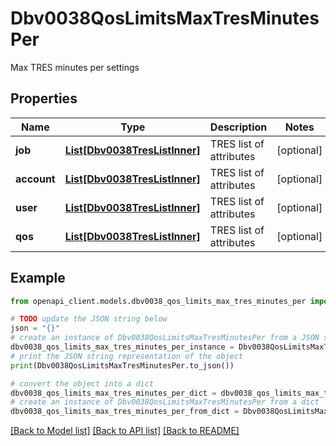 # Dbv0038QosLimitsMaxTresMinutesPer

Max TRES minutes per settings

## Properties

Name | Type | Description | Notes
------------ | ------------- | ------------- | -------------
**job** | [**List[Dbv0038TresListInner]**](Dbv0038TresListInner.md) | TRES list of attributes | [optional] 
**account** | [**List[Dbv0038TresListInner]**](Dbv0038TresListInner.md) | TRES list of attributes | [optional] 
**user** | [**List[Dbv0038TresListInner]**](Dbv0038TresListInner.md) | TRES list of attributes | [optional] 
**qos** | [**List[Dbv0038TresListInner]**](Dbv0038TresListInner.md) | TRES list of attributes | [optional] 

## Example

```python
from openapi_client.models.dbv0038_qos_limits_max_tres_minutes_per import Dbv0038QosLimitsMaxTresMinutesPer

# TODO update the JSON string below
json = "{}"
# create an instance of Dbv0038QosLimitsMaxTresMinutesPer from a JSON string
dbv0038_qos_limits_max_tres_minutes_per_instance = Dbv0038QosLimitsMaxTresMinutesPer.from_json(json)
# print the JSON string representation of the object
print(Dbv0038QosLimitsMaxTresMinutesPer.to_json())

# convert the object into a dict
dbv0038_qos_limits_max_tres_minutes_per_dict = dbv0038_qos_limits_max_tres_minutes_per_instance.to_dict()
# create an instance of Dbv0038QosLimitsMaxTresMinutesPer from a dict
dbv0038_qos_limits_max_tres_minutes_per_from_dict = Dbv0038QosLimitsMaxTresMinutesPer.from_dict(dbv0038_qos_limits_max_tres_minutes_per_dict)
```
[[Back to Model list]](../README.md#documentation-for-models) [[Back to API list]](../README.md#documentation-for-api-endpoints) [[Back to README]](../README.md)


